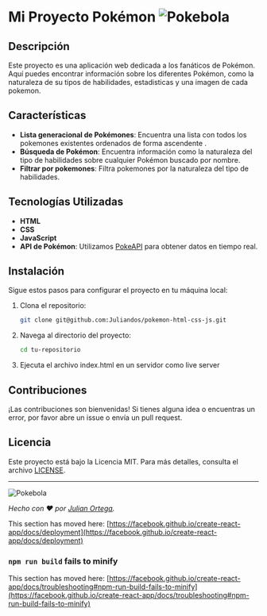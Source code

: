 # Mi Proyecto Pokémon  ![Pokebola](https://raw.githubusercontent.com/PokeAPI/sprites/master/sprites/items/poke-ball.png)



## Descripción

Este proyecto es una aplicación web dedicada a los fanáticos de Pokémon. Aquí puedes encontrar información sobre los diferentes Pokémon, como la naturaleza de su tipos de habilidades, estadisticas y una imagen de cada pokemon.

## Características

- **Lista generacional de Pokémones**: Encuentra una lista con todos los pokemones existentes ordenados de forma ascendente .
- **Búsqueda de Pokémon**: Encuentra información como la naturaleza del tipo de habilidades sobre cualquier Pokémon buscado por nombre.
- **Filtrar por pokemones**: Filtra pokemones por la naturaleza del tipo de habilidades.

## Tecnologías Utilizadas

- **HTML**
- **CSS**
- **JavaScript**
- **API de Pokémon**: Utilizamos [PokeAPI](https://pokeapi.co/api/v2/pokemon/) para obtener datos en tiempo real.

## Instalación

Sigue estos pasos para configurar el proyecto en tu máquina local:

1. Clona el repositorio:
    ```sh
    git clone git@github.com:Juliandos/pokemon-html-css-js.git
    ```

2. Navega al directorio del proyecto:
    ```sh
    cd tu-repositorio
    ```

3. Ejecuta el archivo index.html en un servidor como live server

## Contribuciones

¡Las contribuciones son bienvenidas! Si tienes alguna idea o encuentras un error, por favor abre un issue o envía un pull request.

## Licencia

Este proyecto está bajo la Licencia MIT. Para más detalles, consulta el archivo [LICENSE](LICENSE).

---

![Pokebola](https://raw.githubusercontent.com/PokeAPI/sprites/master/sprites/items/poke-ball.png)

*Hecho con :heart: por [Julian Ortega](https://github.com/Juliandos/pokemon-html-css-js).*

This section has moved here: [https://facebook.github.io/create-react-app/docs/deployment](https://facebook.github.io/create-react-app/docs/deployment)

### `npm run build` fails to minify

This section has moved here: [https://facebook.github.io/create-react-app/docs/troubleshooting#npm-run-build-fails-to-minify](https://facebook.github.io/create-react-app/docs/troubleshooting#npm-run-build-fails-to-minify)
